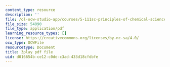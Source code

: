 ```yaml
---
content_type: resource
description: ''
file: /ol-ocw-studio-app/courses/5-111sc-principles-of-chemical-science-fall-2014/d016654bce12c0dec3ad433d18cfdbfe_FJCVSswFXyE.pdf
file_size: 54090
file_type: application/pdf
learning_resource_types: []
license: https://creativecommons.org/licenses/by-nc-sa/4.0/
ocw_type: OCWFile
resourcetype: Document
title: 3play pdf file
uid: d016654b-ce12-c0de-c3ad-433d18cfdbfe
---
```

